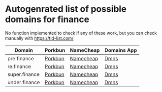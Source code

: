 # Autogenrated list of possible domains for finance

No function implemented to check if any of these work, but you can check manually with https://tld-list.com/

| Domain | Porkbun | NameCheap | Domains App |
|---|---|---|---|
| pre.finance | [Porkbun](https://porkbun.com/checkout/search?prb=e814663da1&tlds=&idnLanguage=&search=search&q=pre.finance) | [Namecheap](https://www.namecheap.com/domains/registration/results/?domain=pre.finance) | [Dmns](https://dmns.app/domains?q=pre.finance) |
| re.finance | [Porkbun](https://porkbun.com/checkout/search?prb=e814663da1&tlds=&idnLanguage=&search=search&q=re.finance) | [Namecheap](https://www.namecheap.com/domains/registration/results/?domain=re.finance) | [Dmns](https://dmns.app/domains?q=re.finance) |
| super.finance | [Porkbun](https://porkbun.com/checkout/search?prb=e814663da1&tlds=&idnLanguage=&search=search&q=super.finance) | [Namecheap](https://www.namecheap.com/domains/registration/results/?domain=super.finance) | [Dmns](https://dmns.app/domains?q=super.finance) |
| under.finance | [Porkbun](https://porkbun.com/checkout/search?prb=e814663da1&tlds=&idnLanguage=&search=search&q=under.finance) | [Namecheap](https://www.namecheap.com/domains/registration/results/?domain=under.finance) | [Dmns](https://dmns.app/domains?q=under.finance) |
